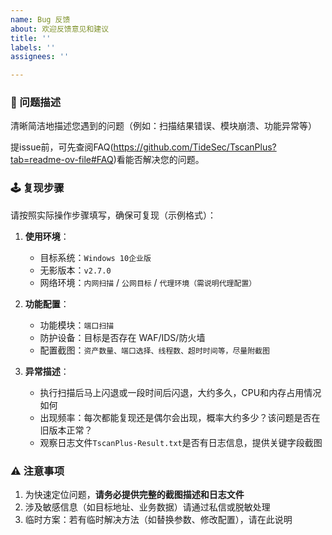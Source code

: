 ```yaml
---
name: Bug 反馈
about: 欢迎反馈意见和建议
title: ''
labels: ''
assignees: ''

---
```


### 📝 问题描述
清晰简洁地描述您遇到的问题（例如：扫描结果错误、模块崩溃、功能异常等）

提issue前，可先查阅FAQ(https://github.com/TideSec/TscanPlus?tab=readme-ov-file#FAQ)看能否解决您的问题。

### 🕹 复现步骤

请按照实际操作步骤填写，确保可复现（示例格式）： 

1. **使用环境**：  
   - 目标系统：`Windows 10企业版`  
   - 无影版本：`v2.7.0`
   - 网络环境：`内网扫描` / `公网目标` / `代理环境（需说明代理配置）`  

2. **功能配置**： 
   - 功能模块：`端口扫描`  
   - 防护设备：目标是否存在 WAF/IDS/防火墙 
   - 配置截图：`资产数量、端口选择、线程数、超时时间等，尽量附截图` 

3. **异常描述**：  
   - 执行扫描后马上闪退或一段时间后闪退，大约多久，CPU和内存占用情况如何 
   - 出现频率：每次都能复现还是偶尔会出现，概率大约多少？该问题是否在旧版本正常？
   - 观察日志文件`TscanPlus-Result.txt`是否有日志信息，提供关键字段截图  

### ⚠️ 注意事项  
1. 为快速定位问题，**请务必提供完整的截图描述和日志文件**  
2. 涉及敏感信息（如目标地址、业务数据）请通过私信或脱敏处理  
3. 临时方案：若有临时解决方法（如替换参数、修改配置），请在此说明
